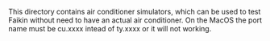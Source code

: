 This directory contains air conditioner simulators, which can be used to test Faikin without need to have
an actual air conditioner.
On the MacOS the port name must be cu.xxxx intead of ty.xxxx or it will not working.